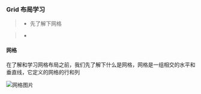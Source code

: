 ### Grid 布局学习

> - 先了解下网格

> - 



#### 网格

在了解和学习网格布局之前，我们先了解下什么是网格，网格是一组相交的水平和垂直线，它定义的网格的行和列

![网格图片]('https://piccdn.luojilab.com/fe-oss/default/MTU2ODQ0MDc4NDc0.png')